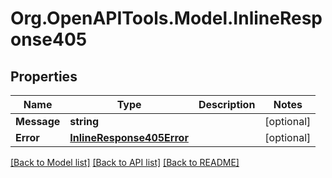 # Org.OpenAPITools.Model.InlineResponse405
## Properties

Name | Type | Description | Notes
------------ | ------------- | ------------- | -------------
**Message** | **string** |  | [optional] 
**Error** | [**InlineResponse405Error**](InlineResponse405Error.md) |  | [optional] 

[[Back to Model list]](../README.md#documentation-for-models) [[Back to API list]](../README.md#documentation-for-api-endpoints) [[Back to README]](../README.md)

